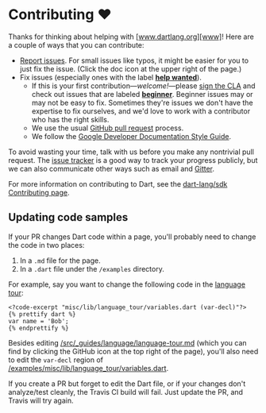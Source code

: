 # Contributing :heart:

Thanks for thinking about helping with [www.dartlang.org][www]!
Here are a couple of ways that you can contribute:

* [Report issues](https://github.com/dart-lang/site-www/issues/new). For small issues like typos,
  it might be easier for you to just fix the issue. (Click the doc icon at the upper right of the page.)
* Fix issues (especially ones with the label
  **[help wanted](https://github.com/dart-lang/site-www/issues?utf8=%E2%9C%93&q=is%3Aopen%20is%3Aissue%20label%3A%22help%20wanted%22%20)**).
  * If this is your first contribution—_welcome!_—please
  [sign the CLA](https://developers.google.com/open-source/cla/individual)
  and check out issues that are
  labeled **[beginner](https://github.com/dart-lang/site-www/issues?utf8=%E2%9C%93&q=is%3Aissue%20is%3Aopen%20label%3A%22help%20wanted%22%20label%3Abeginner%20)**.
  Beginner issues may or may not be easy to fix.
  Sometimes they're issues we don't have the expertise to fix ourselves,
  and we'd love to work with a contributor who has the right skills.
  * We use the usual [GitHub pull request](https://help.github.com/articles/about-pull-requests/) process.
  * We follow the [Google Developer Documentation Style Guide](https://developers.google.com/style/).

To avoid wasting your time, talk with us before you make any nontrivial
pull request. The [issue tracker](https://github.com/dart-lang/site-www/issues)
is a good way to track your progress publicly, but we can also communicate
other ways such as email and [Gitter](https://gitter.im/dart-lang/home).

For more information on contributing to Dart, see the
[dart-lang/sdk Contributing page](https://github.com/dart-lang/sdk/wiki/Contributing).

[www]: https://www.dartlang.org


## Updating code samples

If your PR changes Dart code within a page, you'll probably need to change the code in two places:

1. In a `.md` file for the page.
2. In a `.dart` file under the `/examples` directory.

For example, say  you want to change the following code in the [language tour](https://www.dartlang.org/guides/language/language-tour):

```
<?code-excerpt "misc/lib/language_tour/variables.dart (var-decl)"?>
{% prettify dart %}
var name = 'Bob';
{% endprettify %}
```

Besides editing
[/src/_guides/language/language-tour.md](https://github.com/dart-lang/site-www/blob/master/src/_guides/language/language-tour.md)
(which you can find by clicking the GitHub icon at the top right of the page),
you'll also need to edit the `var-decl` region of
[/examples/misc/lib/language_tour/variables.dart](https://github.com/dart-lang/site-www/blob/master/examples/misc/lib/language_tour/variables.dart).

If you create a PR but forget to edit the Dart file,
or if your changes don't analyze/test cleanly,
the Travis CI build will fail.
Just update the PR, and Travis will try again.
